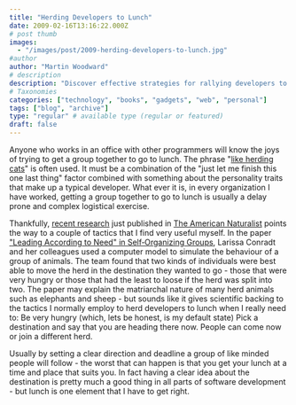 ```yaml
---
title: "Herding Developers to Lunch"
date: 2009-02-16T13:16:22.000Z
# post thumb
images:
  - "/images/post/2009-herding-developers-to-lunch.jpg"
#author
author: "Martin Woodward"
# description
description: "Discover effective strategies for rallying developers to lunch, inspired by animal behaviour research on group dynamics."
# Taxonomies
categories: ["technology", "books", "gadgets", "web", "personal"]
tags: ["blog", "archive"]
type: "regular" # available type (regular or featured)
draft: false
---
```

[](http://icanhascheezburger.com/2008/06/22/funny-pictures-minion-return-wif-cheezburger/)Anyone who works in an office with other programmers will know the joys of trying to get a group together to go to lunch.  The phrase "[like herding cats](http://en.wikipedia.org/wiki/Herding_Cats)" is often used.  It must be a combination of the "just let me finish this one last thing" factor combined with something about the personality traits that make up a typical developer. What ever it is, in every organization I have worked, getting a group together to go to lunch is usually a delay prone and complex logistical exercise.  

Thankfully, [recent research](http://www.journals.uchicago.edu/doi/abs/10.1086/596532) just published in [The American Naturalist](http://www.journals.uchicago.edu/toc/an/current) points the way to a couple of tactics that I find very useful myself. In the paper ["Leading According to Need" in Self‐Organizing Groups](http://www.journals.uchicago.edu/doi/abs/10.1086/596532), Larissa Conradt and her colleagues used a computer model to simulate the behaviour of a group of animals. The team found that two kinds of individuals were best able to move the herd in the destination they wanted to go - those that were very hungry or those that had the least to loose if the herd was split into two.  The paper may explain the matriarchal nature of many herd animals such as elephants and sheep - but sounds like it gives scientific backing to the tactics I normally employ to herd developers to lunch when I really need to:     Be very hungry (which, lets be honest, is my default state)     Pick a destination and say that you are heading there now.  People can come now or join a different herd.    

Usually by setting a clear direction and deadline a group of like minded people will follow - the worst that can happen is that you get your lunch at a time and place that suits you.  In fact having a clear idea about the destination is pretty much a good thing in all parts of software development - but lunch is one element that I have to get right.